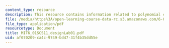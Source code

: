 ```yaml
---
content_type: resource
description: This resource contains information related to polynomial class.
file: /media/https%3A/open-learning-course-data-rc.s3.amazonaws.com/6-01sc-introduction-to-electrical-engineering-and-computer-science-i-spring-2011/af070209ca4c9749bd4731f4b35dd55e_MIT6_01SCS11_designLab01.pdf
file_type: application/pdf
resourcetype: Document
title: MIT6_01SCS11_designLab01.pdf
uid: af070209-ca4c-9749-bd47-31f4b35dd55e
---
```

